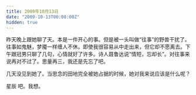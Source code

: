 ```yaml
---
title: 2009年10月13日
date: "2009-10-13T00:00:00Z"
hidden: true
---
```

昨天晚上跟她聊了天。本是一件开心的事。但是被一头叫做“往事”的野兽干扰了。往事如鬼魅，梦魇一样缠人不休。即使我很容易从中走出来，但它却不愿离去。下午跟冠男只聊了几句，心情就好了许多。诗人聂鲁达说“情短，忘却长”。对往事来说再对不过了。思量再三，我还是先忘了吧。
  
几天没见到她了。当思念的田地完全被她占据的时候，她对我来说应该是什么呢？
  
星辰 吧。我想。